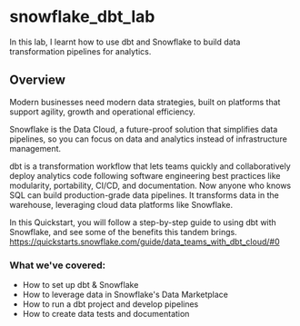 # snowflake_dbt_lab
In this lab, I learnt how to use dbt and Snowflake to build data transformation pipelines for analytics. 

## Overview
Modern businesses need modern data strategies, built on platforms that support agility, growth and operational efficiency.

Snowflake is the Data Cloud, a future-proof solution that simplifies data pipelines, so you can focus on data and analytics instead of infrastructure management.

dbt is a transformation workflow that lets teams quickly and collaboratively deploy analytics code following software engineering best practices like modularity, portability, CI/CD, and documentation. Now anyone who knows SQL can build production-grade data pipelines. It transforms data in the warehouse, leveraging cloud data platforms like Snowflake.

In this Quickstart, you will follow a step-by-step guide to using dbt with Snowflake, and see some of the benefits this tandem brings. https://quickstarts.snowflake.com/guide/data_teams_with_dbt_cloud/#0

### What we've covered:
- How to set up dbt & Snowflake
- How to leverage data in Snowflake's Data Marketplace
- How to run a dbt project and develop pipelines
- How to create data tests and documentation
